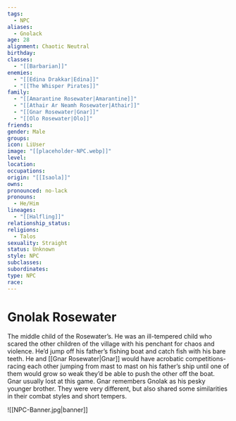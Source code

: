 ```yaml
---
tags:
  - NPC
aliases:
  - Gnolack
age: 28
alignment: Chaotic Neutral
birthday: 
classes:
  - "[[Barbarian]]"
enemies:
  - "[[Edina Drakkar|Edina]]"
  - "[[The Whisper Pirates]]"
family:
  - "[[Amarantine Rosewater|Amarantine]]"
  - "[[Athair Ar Neamh Rosewater|Athair]]"
  - "[[Gnar Rosewater|Gnar]]"
  - "[[Olo Rosewater|Olo]]"
friends: 
gender: Male
groups: 
icon: LiUser
image: "[[placeholder-NPC.webp]]"
level: 
location: 
occupations: 
origin: "[[Isaola]]"
owns: 
pronounced: no-lack
pronouns:
  - He/Him
lineages:
  - "[[Halfling]]"
relationship_status: 
religions:
  - Talos
sexuality: Straight
status: Unknown
style: NPC
subclasses: 
subordinates: 
type: NPC
race: 
---
```


# Gnolak Rosewater

The middle child of the Rosewater’s. He was an ill-tempered child who scared the other children of the village with his penchant for chaos and violence. He’d jump off his father’s fishing boat and catch fish with his bare teeth. He and [[Gnar Rosewater|Gnar]] would have acrobatic competitions- racing each other jumping from mast to mast on his father’s ship until one of them would grow so weak they’d be able to push the other off the boat. Gnar usually lost at this game. Gnar remembers Gnolak as his pesky younger brother. They were very different, but also shared some similarities in their combat styles and short tempers.

![[NPC-Banner.jpg|banner]]
